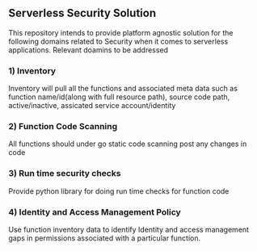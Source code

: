 ## Serverless Security Solution

This repository intends to provide platform agnostic solution for the following domains related to Security when it comes to serverless applications.
Relevant doamins to be addressed
### 1) Inventory
Inventory will pull all the functions and associated meta data such as function name/id(along with full resource path), source code path, active/inactive, assicated service account/identity 
### 2) Function Code Scanning
All functions should under go static code scanning post any changes in code
### 3) Run time security checks
Provide python library for doing run time checks for function code
### 4) Identity and Access Management Policy
Use function inventory data to identify Identity and access management gaps in permissions associated with a particular function.